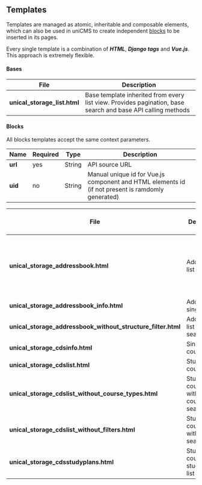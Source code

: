 Templates
---------

Templates are managed as atomic, inheritable and composable elements,
which can also be used in uniCMS to create independent
[blocks](https://unicms.readthedocs.io/en/latest/contents/usage.html#page-blocks)
to be inserted in its pages.

Every single template is a combination of ***HTML***, ***Django tags*** and ***Vue.js***.
This approach is extremely flexible.

#### Bases

| File | Description |
| -----|-------------|
| **unical_storage_list.html** | Base template inherited from every list view. Provides pagination, base search and base API calling methods |

#### Blocks

All blocks templates accept the same context parameters.

| Name | Required | Type | Description |
| -----|----------|------|-------------|
| **url** | yes | String | API source URL |
| **uid** | no | String | Manual unique id for Vue.js component and HTML elements id (if not present is ramdomly generated)|

| File | Description | API source | Extra context params |
| -----|-------------|------------|--------------|
| **unical_storage_addressbook.html** | Addressbook list | /api/ricerca/addressbook/ | structure_id (not required): structure id to populate filter with only its childs |
| **unical_storage_addressbook_info.html** | Addressbook single item | /api/ricerca/addressbook/{personaleid}/ | - |
| **unical_storage_addressbook_without_structure_filter.html** | Addressbook list without search filters | /api/ricerca/addressbook/ | - |
| **unical_storage_cdsinfo.html** | Single study course detail | /api/ricerca/cds/{cdsid}/ | - |
| **unical_storage_cdslist.html** | Study courses list | /api/ricerca/cds/ | - |
| **unical_storage_cdslist_without_course_types.html** | Study courses list without coursetype search filter | /api/ricerca/cds/ | - |
| **unical_storage_cdslist_without_filters.html** | Study courses list without search filters | /api/ricerca/cds/ | - |
| **unical_storage_cdsstudyplans.html** | Study course's studyplans list | api/ricerca/cds/{cdsid}/studyplans/ | - |
